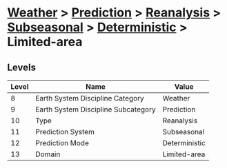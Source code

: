 # [Weather](../../../../..) > [Prediction](../../../..) > [Reanalysis](../../..) > [Subseasonal](../..) > [Deterministic](..) > Limited-area

## Levels

| Level | Name | Value |
|-----|-----|-----|
| 8 | Earth System Discipline Category | Weather |
| 9 | Earth System Discipline Subcategory | Prediction |
| 10 | Type | Reanalysis |
| 11 | Prediction System | Subseasonal |
| 12 | Prediction Mode | Deterministic |
| 13 | Domain | Limited-area |
